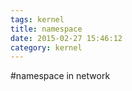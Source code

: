 ```yaml
---
tags: kernel
title: namespace
date: 2015-02-27 15:46:12
category: kernel
---
```

#namespace in network

